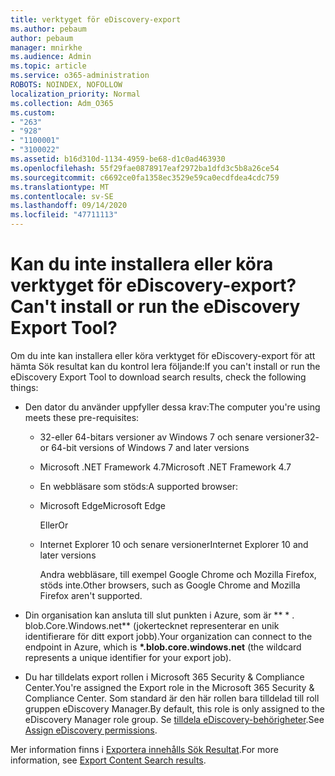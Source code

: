 ```yaml
---
title: verktyget för eDiscovery-export
ms.author: pebaum
author: pebaum
manager: mnirkhe
ms.audience: Admin
ms.topic: article
ms.service: o365-administration
ROBOTS: NOINDEX, NOFOLLOW
localization_priority: Normal
ms.collection: Adm_O365
ms.custom:
- "263"
- "928"
- "1100001"
- "3100022"
ms.assetid: b16d310d-1134-4959-be68-d1c0ad463930
ms.openlocfilehash: 55f29fae0878917eaf2972ba1dfd3c5b8a26ce54
ms.sourcegitcommit: c6692ce0fa1358ec3529e59ca0ecdfdea4cdc759
ms.translationtype: MT
ms.contentlocale: sv-SE
ms.lasthandoff: 09/14/2020
ms.locfileid: "47711113"
---
```

# <a name="cant-install-or-run-the-ediscovery-export-tool"></a><span data-ttu-id="3e386-102">Kan du inte installera eller köra verktyget för eDiscovery-export?</span><span class="sxs-lookup"><span data-stu-id="3e386-102">Can't install or run the eDiscovery Export Tool?</span></span>

<span data-ttu-id="3e386-103">Om du inte kan installera eller köra verktyget för eDiscovery-export för att hämta Sök resultat kan du kontrol lera följande:</span><span class="sxs-lookup"><span data-stu-id="3e386-103">If you can't install or run the eDiscovery Export Tool to download search results, check the following things:</span></span>
  
- <span data-ttu-id="3e386-104">Den dator du använder uppfyller dessa krav:</span><span class="sxs-lookup"><span data-stu-id="3e386-104">The computer you're using meets these pre-requisites:</span></span>

  - <span data-ttu-id="3e386-105">32-eller 64-bitars versioner av Windows 7 och senare versioner</span><span class="sxs-lookup"><span data-stu-id="3e386-105">32- or 64-bit versions of Windows 7 and later versions</span></span>

  - <span data-ttu-id="3e386-106">Microsoft .NET Framework 4.7</span><span class="sxs-lookup"><span data-stu-id="3e386-106">Microsoft .NET Framework 4.7</span></span>

  - <span data-ttu-id="3e386-107">En webbläsare som stöds:</span><span class="sxs-lookup"><span data-stu-id="3e386-107">A supported browser:</span></span>

  - <span data-ttu-id="3e386-108">Microsoft Edge</span><span class="sxs-lookup"><span data-stu-id="3e386-108">Microsoft Edge</span></span>

    <span data-ttu-id="3e386-109">Eller</span><span class="sxs-lookup"><span data-stu-id="3e386-109">Or</span></span>

  - <span data-ttu-id="3e386-110">Internet Explorer 10 och senare versioner</span><span class="sxs-lookup"><span data-stu-id="3e386-110">Internet Explorer 10 and later versions</span></span>

    <span data-ttu-id="3e386-111">Andra webbläsare, till exempel Google Chrome och Mozilla Firefox, stöds inte.</span><span class="sxs-lookup"><span data-stu-id="3e386-111">Other browsers, such as Google Chrome and Mozilla Firefox aren't supported.</span></span>

- <span data-ttu-id="3e386-112">Din organisation kan ansluta till slut punkten i Azure, som är \*\* \* . blob.Core.Windows.net\*\* (jokertecknet representerar en unik identifierare för ditt export jobb).</span><span class="sxs-lookup"><span data-stu-id="3e386-112">Your organization can connect to the endpoint in Azure, which is **\*.blob.core.windows.net** (the wildcard represents a unique identifier for your export job).</span></span>

- <span data-ttu-id="3e386-113">Du har tilldelats export rollen i Microsoft 365 Security &amp; Compliance Center.</span><span class="sxs-lookup"><span data-stu-id="3e386-113">You're assigned the Export role in the Microsoft 365 Security &amp; Compliance Center.</span></span> <span data-ttu-id="3e386-114">Som standard är den här rollen bara tilldelad till roll gruppen eDiscovery Manager.</span><span class="sxs-lookup"><span data-stu-id="3e386-114">By default, this role is only assigned to the eDiscovery Manager role group.</span></span> <span data-ttu-id="3e386-115">Se [tilldela eDiscovery-behörigheter](https://docs.microsoft.com/microsoft-365/compliance/assign-ediscovery-permissions).</span><span class="sxs-lookup"><span data-stu-id="3e386-115">See [Assign eDiscovery permissions](https://docs.microsoft.com/microsoft-365/compliance/assign-ediscovery-permissions).</span></span>

<span data-ttu-id="3e386-116">Mer information finns i [Exportera innehålls Sök Resultat](https://docs.microsoft.com/microsoft-365/compliance/export-search-results).</span><span class="sxs-lookup"><span data-stu-id="3e386-116">For more information, see [Export Content Search results](https://docs.microsoft.com/microsoft-365/compliance/export-search-results).</span></span>
  